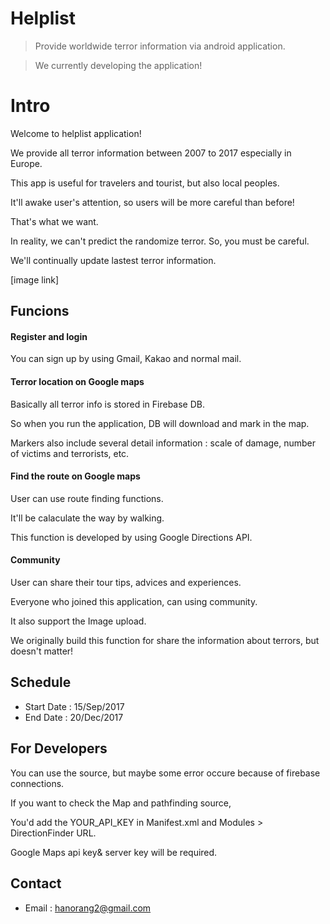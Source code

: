 # Helplist
> Provide worldwide terror information via android application.

> We currently developing the application!

# Intro
Welcome to helplist application!

We provide all terror information between 2007 to 2017 especially in Europe.

This app is useful for travelers and tourist, but also local peoples.

It'll awake user's attention, so users will be more careful than before!

That's what we want. 

In reality, we can't predict the randomize terror. So, you must be careful.

We'll continually update lastest terror information.

[image link]


## Funcions
#### Register and login
You can sign up by using Gmail, Kakao and normal mail.


#### Terror location on Google maps
Basically all terror info is stored in Firebase DB.

So when you run the application, DB will download and mark in the map.

Markers also include several detail information : scale of damage, number of victims and terrorists, etc.


#### Find the route on Google maps
User can use route finding functions.

It'll be calaculate the way by walking.

This function is developed by using Google Directions API.


#### Community
User can share their tour tips, advices and experiences.

Everyone who joined this application, can using community.

It also support the Image upload.

We originally build this function for share the information about terrors, but doesn't matter!


## Schedule
* Start Date : 15/Sep/2017
* End Date : 20/Dec/2017


## For Developers
You can use the source, but maybe some error occure because of firebase connections.

If you want to check the Map and pathfinding source,

You'd add the YOUR_API_KEY in Manifest.xml and Modules > DirectionFinder URL.

Google Maps api key& server key will be required.


## Contact
* Email : hanorang2@gmail.com
